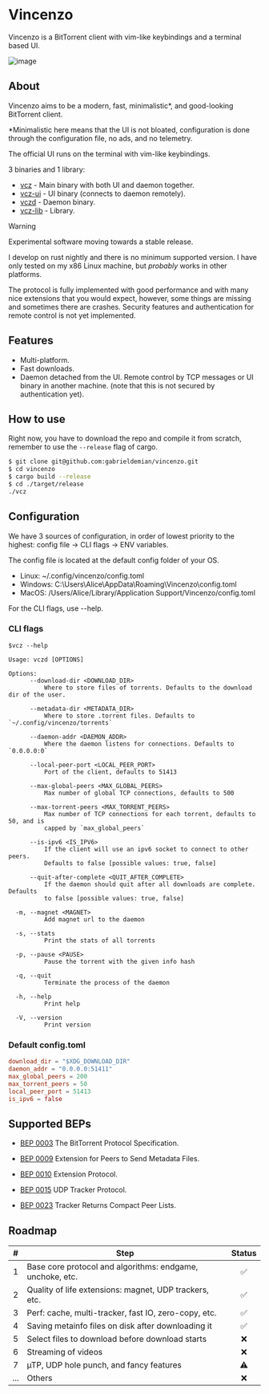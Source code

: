 # Vincenzo

Vincenzo is a BitTorrent client with vim-like keybindings and a terminal based UI.

![image](tape.gif)

## About

Vincenzo aims to be a modern, fast, minimalistic\*, and good-looking BitTorrent client.

\*Minimalistic here means that the UI is not bloated, configuration is done
through the configuration file, no ads, and no telemetry.

The official UI runs on the terminal with vim-like keybindings.

3 binaries and 1 library:

- [vcz](crates/vcz) - Main binary with both UI and daemon together.
- [vcz-ui](crates/vcz_ui) - UI binary (connects to daemon remotely).
- [vczd](crates/vcz_daemon) - Daemon binary.
- [vcz-lib](crates/vcz_lib) - Library.

> [!WARNING]
> Experimental software moving towards a stable release.
>
> I develop on rust nightly and there is no minimum supported version.
> I have only tested on my x86 Linux machine, but _probably_ works in other platforms.
>
> The protocol is fully implemented with good performance and with many nice
> extensions that you would expect, however, some things are missing and sometimes
> there are crashes. Security features and authentication for remote
> control is not yet implemented.

## Features

- Multi-platform.
- Fast downloads.
- Daemon detached from the UI. Remote control by TCP messages or UI binary in
  another machine. (note that this is not secured by authentication yet).

## How to use

Right now, you have to download the repo and compile it from scratch, remember
to use the `--release` flag of cargo.

```bash
$ git clone git@github.com:gabrieldemian/vincenzo.git
$ cd vincenzo
$ cargo build --release
$ cd ./target/release
./vcz
```

## Configuration

We have 3 sources of configuration, in order of lowest priority to the highest:
config file -> CLI flags -> ENV variables.

The config file is located at the default config folder of your OS.

- Linux: ~/.config/vincenzo/config.toml
- Windows: C:\\Users\\Alice\\AppData\\Roaming\\Vincenzo\\config.toml
- MacOS: /Users/Alice/Library/Application Support/Vincenzo/config.toml

For the CLI flags, use --help.

### CLI flags

```text
$vcz --help

Usage: vczd [OPTIONS]

Options:
      --download-dir <DOWNLOAD_DIR>
          Where to store files of torrents. Defaults to the download dir of the user.

      --metadata-dir <METADATA_DIR>
          Where to store .torrent files. Defaults to `~/.config/vincenzo/torrents`

      --daemon-addr <DAEMON_ADDR>
          Where the daemon listens for connections. Defaults to `0.0.0.0:0`

      --local-peer-port <LOCAL_PEER_PORT>
          Port of the client, defaults to 51413

      --max-global-peers <MAX_GLOBAL_PEERS>
          Max number of global TCP connections, defaults to 500

      --max-torrent-peers <MAX_TORRENT_PEERS>
          Max number of TCP connections for each torrent, defaults to 50, and is
          capped by `max_global_peers`

      --is-ipv6 <IS_IPV6>
          If the client will use an ipv6 socket to connect to other peers.
          Defaults to false [possible values: true, false]

      --quit-after-complete <QUIT_AFTER_COMPLETE>
          If the daemon should quit after all downloads are complete. Defaults
          to false [possible values: true, false]

  -m, --magnet <MAGNET>
          Add magnet url to the daemon

  -s, --stats
          Print the stats of all torrents

  -p, --pause <PAUSE>
          Pause the torrent with the given info hash

  -q, --quit
          Terminate the process of the daemon

  -h, --help
          Print help

  -V, --version
          Print version
```

### Default config.toml

```toml
download_dir = "$XDG_DOWNLOAD_DIR"
daemon_addr = "0.0.0.0:51411"
max_global_peers = 200
max_torrent_peers = 50
local_peer_port = 51413
is_ipv6 = false
```

## Supported BEPs

- [BEP 0003](http://www.bittorrent.org/beps/bep_0003.html)
The BitTorrent Protocol Specification.

- [BEP 0009](http://www.bittorrent.org/beps/bep_0009.html)
Extension for Peers to Send Metadata Files.

- [BEP 0010](http://www.bittorrent.org/beps/bep_0010.html)
Extension Protocol.

- [BEP 0015](http://www.bittorrent.org/beps/bep_0015.html)
UDP Tracker Protocol.

- [BEP 0023](http://www.bittorrent.org/beps/bep_0023.html)
Tracker Returns Compact Peer Lists.

## Roadmap

|  #  | Step                                                      | Status |
| :-: | --------------------------------------------------------- | :----: |
|  1  | Base core protocol and algorithms: endgame, unchoke, etc. |   ✅   |
|  2  | Quality of life extensions: magnet, UDP trackers, etc.    |   ✅   |
|  3  | Perf: cache, multi-tracker, fast IO, zero-copy, etc.      |   ✅   |
|  4  | Saving metainfo files on disk after downloading it        |   ✅   |
|  5  | Select files to download before download starts           |   ❌   |
|  6  | Streaming of videos                                       |   ❌   |
|  7  | µTP, UDP hole punch, and fancy features                   |   ⚠️   |
| ... | Others                                                    |   ❌   |
